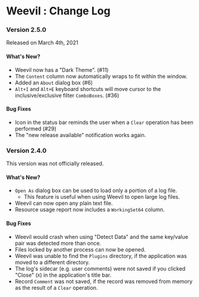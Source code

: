 # Weevil : Change Log

### Version 2.5.0

Released on March 4th, 2021

#### What's New?

- Weevil now has a "Dark Theme". (#11)
- The `Content` column now automatically wraps to fit within the window.
- Added an `About` dialog box (#6)
- `Alt+I` and `Alt+E` keyboard shortcuts will move cursor to the inclusive/exclusive filter `ComboBoxes`. (#36)

#### Bug Fixes

- Icon in the status bar reminds the user when a `Clear` operation has been performed (#29)
- The "new release available" notification works again.

### Version 2.4.0

This version was not officially released.

#### What's New?

- `Open As` dialog box can be used to load only a portion of a log file.
  - This feature is useful when using Weevil to open large log files.
- Weevil can now open any plain text file.
- Resource usage report now includes a `WorkingSet64` column.

#### Bug Fixes

- Weevil would crash when using "Detect Data" and the same key/value pair was detected more than once.
- Files locked by another process can now be opened.
- Weevil was unable to find the `Plugins` directory, if the application was moved to a different directory.
- The log's sidecar (e.g. user comments) were not saved if you clicked "Close" (`X`) in the application's title bar.
- Record `Comment` was not saved, if the record was removed from memory as the result of a `Clear` operation.

